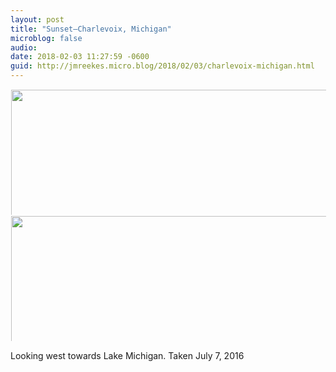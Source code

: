 ```yaml
---
layout: post
title: "Sunset—Charlevoix, Michigan"
microblog: false
audio: 
date: 2018-02-03 11:27:59 -0600
guid: http://jmreekes.micro.blog/2018/02/03/charlevoix-michigan.html
---
```



<a href="http://www.jmreekes.com/uploads/2018/4bea0fd11d.jpg"><img src="http://www.jmreekes.com/uploads/2018/4bea0fd11d.jpg" width="600" height="600" style="max-height: 200px; width: auto; padding: 1px;" /></a><a href="http://www.jmreekes.com/uploads/2018/b97c3ebf0f.jpg"><img src="http://www.jmreekes.com/uploads/2018/b97c3ebf0f.jpg" width="600" height="600" style="max-height: 200px; width: auto; padding: 1px;" /></a>

Looking west towards Lake Michigan. Taken July 7, 2016




